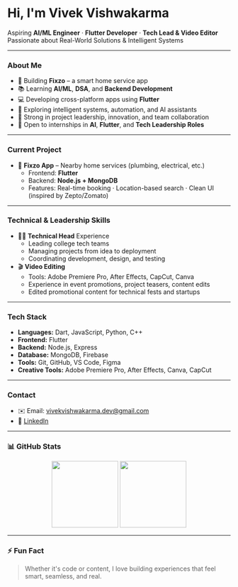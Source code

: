 # Hi, I'm Vivek Vishwakarma 
Aspiring **AI/ML Engineer** · **Flutter Developer** · **Tech Lead & Video Editor**  
Passionate about Real-World Solutions & Intelligent Systems

---

###  About Me
- 🎯 Building **Fixzo** – a smart home service app  
- 📚 Learning **AI/ML**, **DSA**, and **Backend Development**
- 💻 Developing cross-platform apps using **Flutter**
- 🤖 Exploring intelligent systems, automation, and AI assistants
- 🧠 Strong in project leadership, innovation, and team collaboration  
- 🌱 Open to internships in **AI**, **Flutter**, and **Tech Leadership Roles**

---

###  Current Project
- 🔧 **Fixzo App** – Nearby home services (plumbing, electrical, etc.)  
  - Frontend: **Flutter**  
  - Backend: **Node.js + MongoDB**  
  - Features: Real-time booking · Location-based search · Clean UI (inspired by Zepto/Zomato)

---

###  Technical & Leadership Skills
- 👨‍💻 **Technical Head** Experience  
  - Leading college tech teams  
  - Managing projects from idea to deployment  
  - Coordinating development, design, and testing
- 🎬 **Video Editing**  
  - Tools: Adobe Premiere Pro, After Effects, CapCut, Canva  
  - Experience in event promotions, project teasers, content edits  
  - Edited promotional content for technical fests and startups

---

###  Tech Stack
- **Languages:** Dart, JavaScript, Python, C++  
- **Frontend:** Flutter  
- **Backend:** Node.js, Express  
- **Database:** MongoDB, Firebase  
- **Tools:** Git, GitHub, VS Code, Figma  
- **Creative Tools:** Adobe Premiere Pro, After Effects, Canva, CapCut

---

###  Contact
- ✉️ Email: vivekvishwakarma.dev@gmail.com  
- 🔗 [LinkedIn](https://www.linkedin.com/in/vivekvishwakarma-dev)

---

### 📊 GitHub Stats

<p align="center">
  <img src="https://github-readme-stats.vercel.app/api?username=Knights24&show_icons=true&hide_title=true&hide_rank=true&hide=issues&theme=default" height="150" />
  <img src="https://github-readme-streak-stats.herokuapp.com?user=Knights24&theme=default" height="150" />
</p>

---

### ⚡ Fun Fact  
> Whether it's code or content, I love building experiences that feel smart, seamless, and real.
